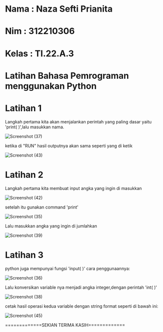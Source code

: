 # Nama : Naza Sefti Prianita

# Nim : 312210306

# Kelas : TI.22.A.3

# Latihan Bahasa Pemrograman menggunakan Python

# Latihan 1

Langkah pertama kita akan menjalankan perintah yang paling dasar yaitu 'print( )',lalu masukkan nama.

![Screenshot (37)](https://user-images.githubusercontent.com/115772516/197121295-cb8204bb-c5d0-4c0d-b0ce-7f7713956392.png)

ketika di "RUN" hasil outputnya akan sama seperti yang di ketik

![Screenshot (43)](https://user-images.githubusercontent.com/115772516/197121869-3fcf5f5e-8333-4c2c-bd83-59c7063ee3a0.png)


# Latihan 2

Langkah pertama kita membuat input angka yang ingin di masukkan

![Screenshot (42)](https://user-images.githubusercontent.com/115772516/197122597-32d7e0b5-edcd-40ed-a842-15b3f74ab31b.png)

setelah itu gunakan command 'print'

![Screenshot (35)](https://user-images.githubusercontent.com/115772516/197123098-f0af89d6-9b3f-4347-a0e1-d6239f6593eb.png)

Lalu masukkan angka yang ingin di jumlahkan

![Screenshot (39)](https://user-images.githubusercontent.com/115772516/197123613-c7d49093-37b0-4307-b1c0-692df6fdef74.png)


# Latihan 3

python juga mempunyai fungsi 'input( )' cara penggunaannya:

![Screenshot (36)](https://user-images.githubusercontent.com/115772516/197124127-f1960bad-cad1-4020-ade3-49bf23c34dd7.png)

Lalu konversikan variable nya menjadi angka integer,dengan perintah 'int( )'

![Screenshot (38)](https://user-images.githubusercontent.com/115772516/197125100-da804efe-cf42-4d42-a941-7d8eac4b959e.png)

cetak hasil operasi kedua variable dengan string format seperti di bawah ini:

![Screenshot (45)](https://user-images.githubusercontent.com/115772516/197125501-3c4301de-ca07-43f5-b9c4-1a649efdaede.png)


=============SEKIAN TERIMA KASIH=============
